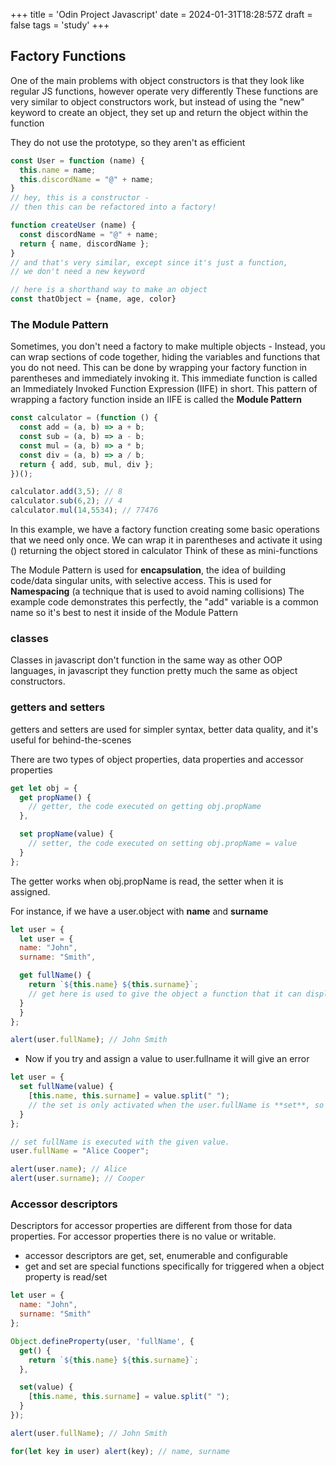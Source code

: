 +++
title = 'Odin Project Javascript'
date = 2024-01-31T18:28:57Z
draft = false
tags = 'study'
+++
## Factory Functions
One of the main problems with object constructors is that they look like regular JS functions, however operate very differently
These functions are very similar to object constructors work, but instead of using the "new" keyword to create an object, they set up and return the object within the function


They do not use the prototype, so they aren't as efficient


```Javascript
const User = function (name) {
  this.name = name;
  this.discordName = "@" + name;
}
// hey, this is a constructor - 
// then this can be refactored into a factory!

function createUser (name) {
  const discordName = "@" + name;
  return { name, discordName };
}
// and that's very similar, except since it's just a function,
// we don't need a new keyword

// here is a shorthand way to make an object
const thatObject = {name, age, color}

```
### The Module Pattern
Sometimes, you don't need a factory to make multiple objects - Instead, you can wrap sections of code together, hiding the variables and functions that you do not need. This can be done by wrapping your factory function in parentheses and immediately invoking it. This immediate function is called an Immediately Invoked Function Expression (IIFE) in short. This pattern of wrapping a factory function inside an IIFE is called the **Module Pattern** 

``` javascript
const calculator = (function () {
  const add = (a, b) => a + b;
  const sub = (a, b) => a - b;
  const mul = (a, b) => a * b;
  const div = (a, b) => a / b;
  return { add, sub, mul, div };
})();

calculator.add(3,5); // 8
calculator.sub(6,2); // 4
calculator.mul(14,5534); // 77476
```

In this example, we have a factory function creating some basic operations that we need only once. We can wrap it in parentheses and activate it using () returning the object stored in calculator
Think of these as mini-functions

The Module Pattern is used for **encapsulation**, the idea of building code/data singular units, with selective access. This is used for **Namespacing** (a technique that is used to avoid naming collisions)
The example code demonstrates this perfectly, the "add" variable is a common name so it's best to nest it inside of the Module Pattern



### classes
Classes in javascript don't function in the same way as other OOP languages, in javascript they function pretty much the same as object constructors.





### getters and setters
getters and setters are used for simpler syntax, better data quality, and it's useful for behind-the-scenes

There are two types of object properties, data properties and accessor properties


```Javascript
get let obj = {
  get propName() {
    // getter, the code executed on getting obj.propName
  },

  set propName(value) {
    // setter, the code executed on setting obj.propName = value
  }
};
```

The getter works when obj.propName is read, the setter when it is assigned.

For instance, if we have a user.object with **name** and **surname**
```Javascript
let user = {
  let user = {
  name: "John",
  surname: "Smith",

  get fullName() {
    return `${this.name} ${this.surname}`;
    // get here is used to give the object a function that it can display the outcome from
  }
  }
};

alert(user.fullName); // John Smith
```
- Now if you try and assign a value to user.fullname it will give an error

```Javascript 
let user = {
  set fullName(value) {
    [this.name, this.surname] = value.split(" ");
    // the set is only activated when the user.fullName is **set**, so alert(user.fullName) would not work 
  }
};

// set fullName is executed with the given value.
user.fullName = "Alice Cooper";

alert(user.name); // Alice
alert(user.surname); // Cooper
```

### Accessor descriptors 
Descriptors for accessor properties are different from those for data properties.
For accessor properties there is no value or writable.

- accessor descriptors are get, set, enumerable and configurable 
- get and set are special functions specifically for triggered when a object property is read/set

```Javascript
let user = {
  name: "John",
  surname: "Smith"
};

Object.defineProperty(user, 'fullName', {
  get() {
    return `${this.name} ${this.surname}`;
  },

  set(value) {
    [this.name, this.surname] = value.split(" ");
  }
});

alert(user.fullName); // John Smith

for(let key in user) alert(key); // name, surname
```

